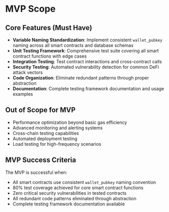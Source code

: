 # MVP Scope

## Core Features (Must Have)

- **Variable Naming Standardization**: Implement consistent `wallet_pubkey` naming across all smart contracts and database schemas
- **Unit Testing Framework**: Comprehensive test suite covering all smart contract functions with edge cases
- **Integration Testing**: Test contract interactions and cross-contract calls
- **Security Testing**: Automated vulnerability detection for common DeFi attack vectors
- **Code Organization**: Eliminate redundant patterns through proper abstraction
- **Documentation**: Complete testing framework documentation and usage examples

## Out of Scope for MVP

- Performance optimization beyond basic gas efficiency
- Advanced monitoring and alerting systems
- Cross-chain testing capabilities
- Automated deployment testing
- Load testing for high-frequency scenarios

## MVP Success Criteria

The MVP is successful when:
- All smart contracts use consistent `wallet_pubkey` naming convention
- 80% test coverage achieved for core smart contract functions
- Zero critical security vulnerabilities in tested contracts
- All redundant code patterns eliminated through abstraction
- Complete testing framework documentation available
